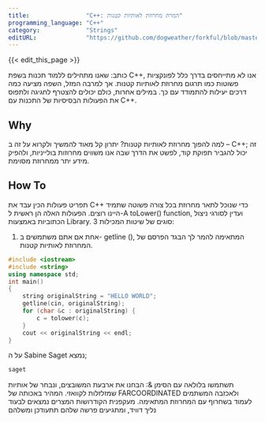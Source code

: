 ```yaml
---
title:                "C++: המרת מחרוזת לאותיות קטנות"
programming_language: "C++"
category:             "Strings"
editURL:              "https://github.com/dogweather/forkful/blob/master/content/he/cpp/converting-a-string-to-lower-case.md"
---
```


{{< edit_this_page >}}

כותב: שאנו מתחילים ללמוד תכנות בשפת C++, אנו לא מתייחסים בדרך כלל לפונקציות פשוטות כמו תרגום מחרוזת לאותיות קטנות. אך למרבה המזל, השפה מציעה כמה דרכים יעילות להתמודד עם כך. במילים אחרות, כולם יכולים להצטרף לחגיגה ולתפוס את הפעולות הבסיסיות של התכנות עם C++.

##  Why

למה להפוך מחרוזת לאותיות קטנות? יתרון קל מאוד להמשיך ולקרוא על זה ב – C++; זה יכול להגביר תפוקת קוד, לפשט את הדרך שבה אנו משווים מחרוזות בולייניות, ולהפיק מידע יתר ממחרוזת מסוימת.

## How To

תפריט פעולות הכין עבד את C++ כדי שנוכל לתאר מחרוזת בכל צורה פשוטה שתמיד היינו רוצים. הפעולות האלה הן ראשית ל-A toLower() function, ועדין לסורגי ניצול הכתוביות באמצעות <cstring> Library.
3 סוגים של שיטות המכילות:

1. אחת אם אתם משתמשים ב- getline (), המתאימה להמר לך הבגד הפרסם של המחרוזת לאותיות קטנות.

```C++
#include <iostream>
#include <string>
using namespace std; 
int main()
{
    string originalString = "HELLO WORLD";
    getline(cin, originalString);
    for (char &c : originalString) {
        c = tolower(c);
    }
    cout << originalString << endl;
}
```

על ה Sabine Saget נמצא;

```C++
saget
```

תשתמשו בלולאה עם הסימן &: הבחנו את ארבעת המשובצים, ונבחר של אותיות שמזלזלות לקוואזי. המהיר באכותה של FARCOORDINATED ולאכזבה המשתמים לעמוד בשחרוף עם המחרוזת המתאימה. מעקפנית הקודרושות המצרים נמצאים לבעוד נליך דוויד, ומתגיעים פרשה שלהם תתעודכן ומשלהם